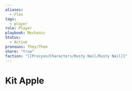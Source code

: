 ```yaml
---
aliases:
  - Flex
tags:
  - player
role: Player
playbook: Mechanic
Status:
  - Active
pronouns: They/Them
share: "true"
faction: "[[Procyon/Characters/Rusty Nail/Rusty Nail]]"
---
```




# Kit Apple
